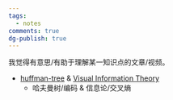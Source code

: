 ```yaml
---
tags:
  - notes
comments: true
dg-publish: true
---
```


我觉得有意思/有助于理解某一知识点的文章/视频。

- [huffman-tree](https://oi-wiki.org/ds/huffman-tree/) & [Visual Information Theory](https://colah.github.io/posts/2015-09-Visual-Information/)
    - 哈夫曼树/编码 & 信息论/交叉熵
